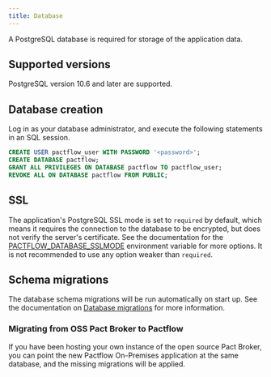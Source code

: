 ```yaml
---
title: Database
---
```


A PostgreSQL database is required for storage of the application data.

## Supported versions

PostgreSQL version 10.6 and later are supported.

## Database creation

Log in as your database administrator, and execute the following statements in an SQL session.

```sql
CREATE USER pactflow_user WITH PASSWORD '<password>';
CREATE DATABASE pactflow;
GRANT ALL PRIVILEGES ON DATABASE pactflow TO pactflow_user;
REVOKE ALL ON DATABASE pactflow FROM PUBLIC;
```

## SSL

The application's PostgreSQL SSL mode is set to `required` by default, which means it requires the connection to the database to be encrypted, but does not verify the server's certificate. See the documentation for the [PACTFLOW_DATABASE_SSLMODE](/docs/on-premises/environment-variables/#pactflow_database_sslmode) environment variable for more options. It is not recommended to use any option weaker than `required`.

## Schema migrations

The database schema migrations will be run automatically on start up. See the documentation on [Database migrations](/docs/on-premises/upgrading/database-migrations) for more information.

### Migrating from OSS Pact Broker to Pactflow

If you have been hosting your own instance of the open source Pact Broker, you can point the new Pactflow On-Premises application at the same database, and the missing migrations will be applied.
